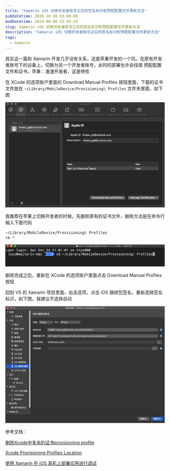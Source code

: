 ```yaml
---
title: "Xamarin iOS 切换开发者账号之后的签名标识和预配配置文件更新方法"
pubDatetime: 2020-10-26 03:06:08
modDatetime: 2024-08-06 12:43:43
slug: Xamarin-iOS-切换开发者账号之后的签名标识和预配配置文件更新方法
description: "Xamarin iOS 切换开发者账号之后的签名标识和预配配置文件更新方法"
tags:
  - Xamarin
---
```





其实这一篇和 Xamarin 开发几乎没有关系，这是苹果开发的一个坑。在原有开发者账号下的设备上，切换为另一个开发者账号，此时的部署也许会找错 预配配置 文件和证书。苹果：渣渣开发者，这是特性

<!--more-->


<!-- CreateTime:2020/10/26 11:06:08 -->
<!-- 标签：Xamarin -->



在 XCode 的选项账户里面的 Download Manual Profiles 按钮里面，下载的证书文件放在 `~/Library/MobileDevice/Provisioning\ Profiles` 文件夹里面，如下图

<!-- ![](images/img-Xamarin iOS 切换开发者账号之后的签名标识和预配配置文件更新方法0.png) -->

![](images/img-modify-aa39531a104e055ceabf5deee7262fce.jpg)

我推荐在苹果上切换开发者的时候，先删除原有的证书文件，删除方法是在命令行输入下面代码

```
~/Library/MobileDevice/Provisioning\ Profiles
rm *
```

<!-- ![](images/img-Xamarin iOS 切换开发者账号之后的签名标识和预配配置文件更新方法1.png) -->

![](images/img-modify-3abd4eb1ac6ec8c4613834c2b89508d5.jpg)

删除完成之后，重新在 XCode 的选项账户里面点击 Download Manual Profiles 按钮

回到 VS 的 Xamarin 项目里面，右击选项，点击 iOS 捆绑包签名，重新选择签名标识，如下图，我建议不选择自动

<!-- ![](images/img-Xamarin iOS 切换开发者账号之后的签名标识和预配配置文件更新方法2.png) -->

![](images/img-modify-849f21ed1edf63c430b1d55d7f82ab20.jpg)

参考文档：

[删除Xcode中多余的证书provisioning profile](https://blog.csdn.net/xyxjn/article/details/38081177)

[Xcode Provisioning Profiles Location](https://stackoverflow.com/q/45625347/6116637)

[使用 Xamarin 在 iOS 真机上部署应用进行调试](https://blog.walterlv.com/post/deploy-and-debug-ios-app-using-xamarin.html)

